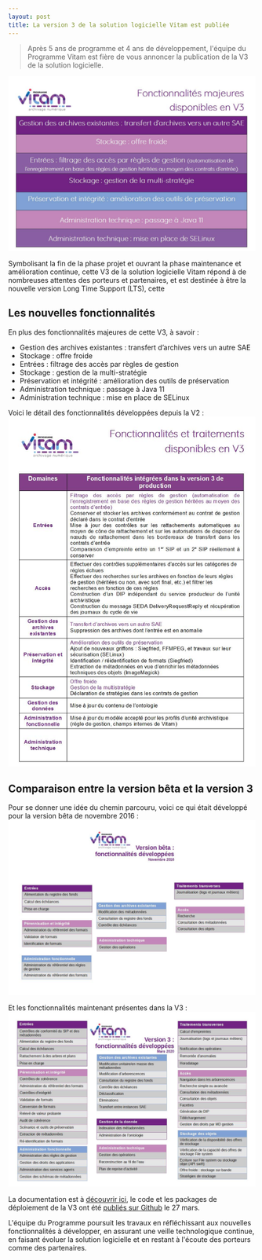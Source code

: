 ```yaml
---
layout: post
title: La version 3 de la solution logicielle Vitam est publiée
---
```

> Après 5 ans de programme et 4 ans de développement, l'équipe du Programme Vitam est fière de vous annoncer la publication de la V3 de la solution logicielle.

![Logos](/public/images/V3_fonctionnalites_focus.jpg)

Symbolisant la fin de la phase projet et ouvrant la phase maintenance et amélioration continue, cette V3 de la solution logicielle Vitam répond à de nombreuses attentes des porteurs et partenaires, et est destinée à être la nouvelle version Long Time Support (LTS), cette 

## Les nouvelles fonctionnalités

En plus des fonctionnalités majeures de cette V3, à savoir :
* Gestion des archives existantes : transfert d’archives vers un autre SAE
* Stockage : offre froide
* Entrées : filtrage des accès par règles de gestion
* Stockage : gestion de la multi-stratégie
* Préservation et intégrité : amélioration des outils de préservation
* Administration technique : passage à Java 11
* Administration technique : mise en place de SELinux

Voici le détail des fonctionnalités développées depuis la V2 :
![Logos](/public/images/V3_fonctionnalites.jpg)


## Comparaison entre la version bêta et la version 3
Pour se donner une idée du chemin parcouru, voici ce qui était développé pour la version bêta de novembre 2016 :
![Logos](/public/images/202003_traitements_vitamVbeta_V0.jpg)

Et les fonctionnalités maintenant présentes dans la V3 :
![Logos](/public/images/202003_traitements_vitamV3_V3.0.jpg)

La documentation est à [découvrir ici](https://www.programmevitam.fr/pages/documentation/), le code et les packages de déploiement de la V3 ont été [publiés sur Github](https://github.com/ProgrammeVitam/vitam/releases/tag/3.0.1) le 27 mars.

L'équipe du Programme poursuit les travaux en réfléchissant aux nouvelles fonctionnalités à développer, en assurant une veille technologique continue, en faisant évoluer la solution logicielle et en restant à l'écoute des porteurs comme des partenaires.